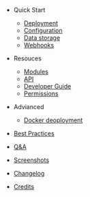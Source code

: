 - Quick Start
  - [Deployment](en/deployment.md)
  - [Configuration](en/configuration.md)
  - [Data storage](en/storage.md)
  - [Webhooks](en/webhooks.md)

- Resouces
  - [Modules](en/modules.md)
  - [API](en/api.md)
  - [Developer Guide](en/development.md)
  - [Permissions](en/permissions.md)

- Advianced
  - [Docker deoployment](en/docker.md)

- [Best Practices](en/best_practices.md)
- [Q&A](en/qa.md)
- [Screenshots](en/screenshot.md)
- [Changelog](en/changelog.md)
- [Credits](en/credits.md)
